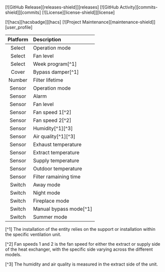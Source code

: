 [![GitHub Release][releases-shield]][releases]
[![GitHub Activity][commits-shield]][commits]
[![License][license-shield]][license]

[![hacs][hacsbadge]][hacs]
[![Project Maintenance][maintenance-shield]][user_profile]

Platform | Description
:---: | :---
Select | Operation mode
Select | Fan level
Select | Week program[^1]
Cover | Bypass damper[^1]
Number | Filter lifetime
Sensor | Operation mode
Sensor | Alarm
Sensor | Fan level
Sensor | Fan speed 1[^2]
Sensor | Fan speed 2[^2]
Sensor | Humidity[^1][^3]
Sensor | Air quality[^1][^3]
Sensor | Exhaust temperature
Sensor | Extract temperature
Sensor | Supply temperature
Sensor | Outdoor temperature
Sensor | Filter ramaining time
Switch | Away mode
Switch | Night mode
Switch | Fireplace mode
Switch | Manual bypass mode[^1]
Switch | Summer mode

[^1] The installation of the entity relies on the support or installation within the specific ventilation unit.

[^2] Fan speeds 1 and 2 is the fan speed for either the extract or supply side of the heat exchanger, with the specific side varying across the different models.

[^3] The humidity and air quality is measured in the extract side of the unit.
